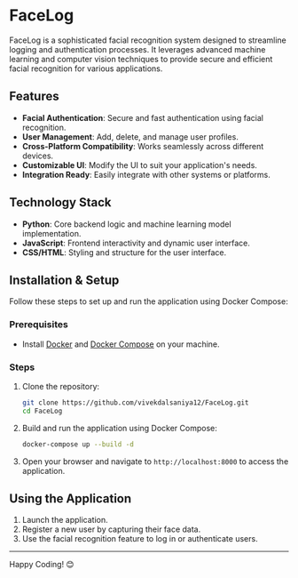 # FaceLog

FaceLog is a sophisticated facial recognition system designed to streamline logging and authentication processes. It leverages advanced machine learning and computer vision techniques to provide secure and efficient facial recognition for various applications.

## Features

- **Facial Authentication**: Secure and fast authentication using facial recognition.
- **User Management**: Add, delete, and manage user profiles.
- **Cross-Platform Compatibility**: Works seamlessly across different devices.
- **Customizable UI**: Modify the UI to suit your application's needs.
- **Integration Ready**: Easily integrate with other systems or platforms.

## Technology Stack

- **Python**: Core backend logic and machine learning model implementation.
- **JavaScript**: Frontend interactivity and dynamic user interface.
- **CSS/HTML**: Styling and structure for the user interface.

## Installation & Setup

Follow these steps to set up and run the application using Docker Compose:

### Prerequisites

- Install [Docker](https://docs.docker.com/get-docker/) and [Docker Compose](https://docs.docker.com/compose/install/) on your machine.

### Steps

1. Clone the repository:

   ```bash
   git clone https://github.com/vivekdalsaniya12/FaceLog.git
   cd FaceLog
   ```

2. Build and run the application using Docker Compose:

   ```bash
   docker-compose up --build -d
   ```

3. Open your browser and navigate to `http://localhost:8000` to access the application.

## Using the Application

1. Launch the application.
2. Register a new user by capturing their face data.
3. Use the facial recognition feature to log in or authenticate users.



---

Happy Coding! 😊
